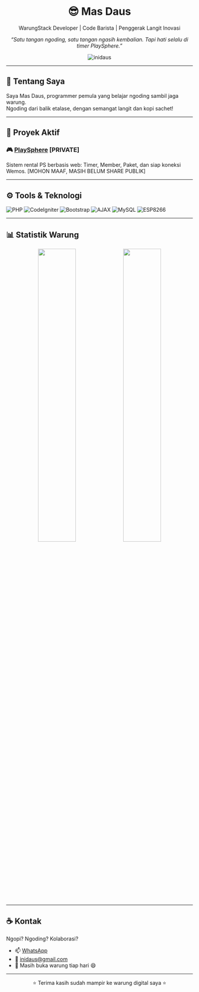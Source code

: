 
<h1 align="center">😎 Mas Daus</h1>
<p align="center">
  WarungStack Developer | Code Barista | Penggerak Langit Inovasi  
</p>
<p align="center">
  <em>“Satu tangan ngoding, satu tangan ngasih kembalian. Tapi hati selalu di timer PlaySphere.”</em>
</p>

<p align="center">
  <img src="https://komarev.com/ghpvc/?username=inidaus&label=Kunjungan+Warung&color=blueviolet&style=flat" alt="inidaus" />
</p>

---

## 🧉 Tentang Saya
Saya Mas Daus, programmer pemula yang belajar ngoding sambil jaga warung.  
Ngoding dari balik etalase, dengan semangat langit dan kopi sachet!

---

## 🚀 Proyek Aktif
### 🎮 [PlaySphere](https://github.com/inidaus/playsphere) [PRIVATE]
Sistem rental PS berbasis web: Timer, Member, Paket, dan siap koneksi Wemos.
[MOHON MAAF, MASIH BELUM SHARE PUBLIK]

---

## ⚙️ Tools & Teknologi
![PHP](https://img.shields.io/badge/PHP-777BB4?style=flat&logo=php&logoColor=white)
![CodeIgniter](https://img.shields.io/badge/CodeIgniter-EF4223?style=flat&logo=codeigniter&logoColor=white)
![Bootstrap](https://img.shields.io/badge/Bootstrap-563D7C?style=flat&logo=bootstrap&logoColor=white)
![AJAX](https://img.shields.io/badge/AJAX-000000?style=flat&logo=jquery&logoColor=white)
![MySQL](https://img.shields.io/badge/MySQL-4479A1?style=flat&logo=mysql&logoColor=white)
![ESP8266](https://img.shields.io/badge/ESP8266-FFDD00?style=flat)

---

## 📊 Statistik Warung

<p align="center">
  <img src="https://github-readme-stats.vercel.app/api?username=inidaus&show_icons=true&theme=radical" width="45%" />
  <img src="https://github-readme-stats.vercel.app/api/top-langs/?username=inidaus&layout=compact&theme=radical" width="45%" />
</p>

---

## ☕ Kontak
Ngopi? Ngoding? Kolaborasi?
- 📫 [WhatsApp](https://wa.me/6281332499304)  
- 📧 inidaus@gmail.com
- 🛒 Masih buka warung tiap hari 😄

---

<p align="center">
  ⭐ Terima kasih sudah mampir ke warung digital saya ⭐
</p>
